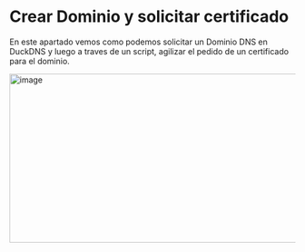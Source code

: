 Crear Dominio y solicitar certificado
=

En este apartado vemos como podemos solicitar un Dominio DNS en DuckDNS y luego a traves de un script, agilizar el pedido de un certificado para el dominio.

<img width="1240" height="298" alt="image" src="https://github.com/user-attachments/assets/743ae674-e5be-469c-b0e4-a6ad169d8b02" />

